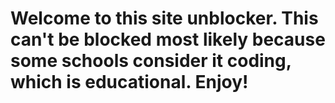 # Welcome to this site unblocker. This can't be blocked most likely because some schools consider it coding, which is educational. Enjoy!
